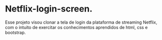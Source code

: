 # Netflix-login-screen.
Esse projeto visou clonar a tela de login da plataforma de streaming Netflix, com o intuito de exercitar os conhecimentos aprendidos de html, css e bootstrap.
